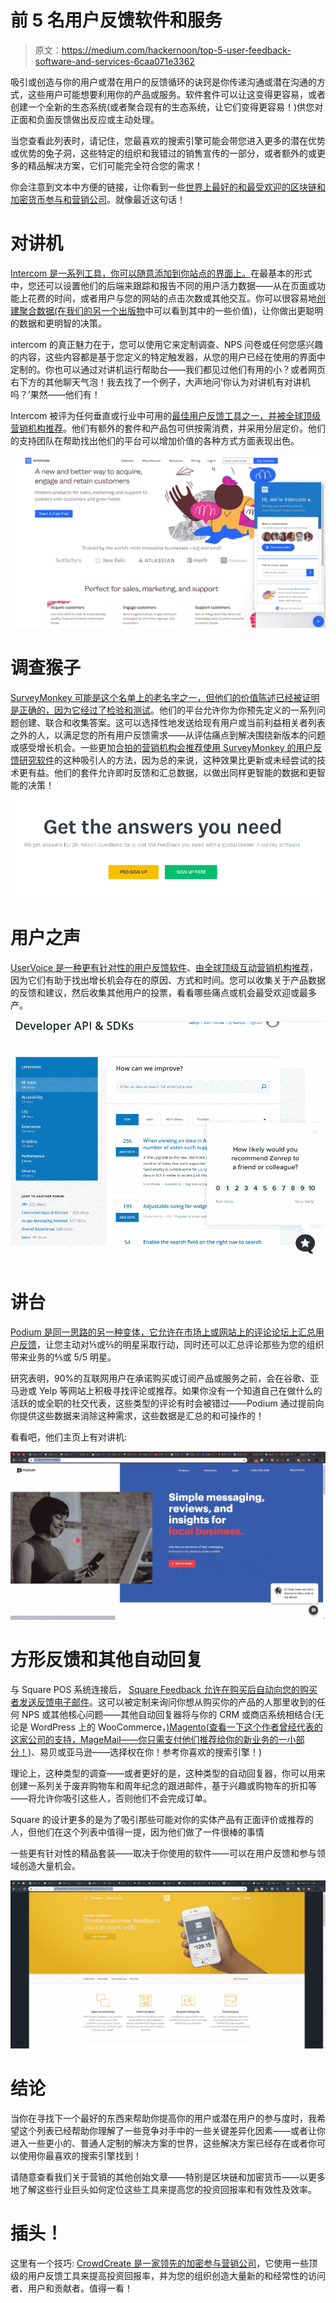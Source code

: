 # 前 5 名用户反馈软件和服务

> 原文：<https://medium.com/hackernoon/top-5-user-feedback-software-and-services-6caa071e3362>

吸引或创造与你的用户或潜在用户的反馈循环的诀窍是你传递沟通或潜在沟通的方式，这些用户可能想要利用你的产品或服务。软件套件可以让这变得更容易，或者创建一个全新的生态系统(或者聚合现有的生态系统，让它们变得更容易！)供您对正面和负面反馈做出反应或主动处理。

当您查看此列表时，请记住，您最喜欢的搜索引擎可能会带您进入更多的潜在优势或优势的兔子洞，这些特定的组织和我错过的销售宣传的一部分，或者额外的或更多的精品解决方案，它们可能完全符合您的需求！

你会注意到文本中方便的链接，让你看到一些[世界上最好的和最受欢迎的区块链和加密货币参与和营销公司](https://crowdcreate.us/engagement-marketing)。就像最近这句话！

# 对讲机

[Intercom 是一系列工具，你可以随意添加到你站点的界面上。](https://www.intercom.com/)在最基本的形式中，您还可以设置他们的后端来跟踪和报告不同的用户活力数据——从在页面或功能上花费的时间，或者用户与您的网站的点击次数或其他交互。你可以很容易地[创建聚合数据(在我们的另一个出版物](/@jarettrsdunn/8-methods-or-comments-for-on-getting-user-experience-and-feedback-how-the-best-crowdfunding-f99c1eb2a960)中可以看到其中的一些价值)，让你做出更聪明的数据和更明智的决策。

intercom 的真正魅力在于，您可以使用它来定制调查、NPS 问卷或任何您感兴趣的内容，这些内容都是基于您定义的特定触发器，从您的用户已经在使用的界面中定制的。你也可以通过对讲机运行帮助台——我们都见过他们有用的小？或者网页右下方的其他聊天气泡！我去找了一个例子，大声地问‘你认为对讲机有对讲机吗？’果然——他们有！

Intercom 被评为任何垂直或行业中可用的[最佳用户反馈工具之一，并被全球顶级营销机构推荐](https://crowdcreate.us/)。他们有额外的套件和产品包可供按需消费，并采用分层定价。他们的支持团队在帮助找出他们的平台可以增加价值的各种方式方面表现出色。

![](img/7d48a6a608a1da850ca4a541d24f4074.png)

# 调查猴子

[SurveyMonkey 可能是这个名单上的老名字之一，但他们的价值陈述已经被证明是正确的，因为它经过了检验和测试](https://www.surveymonkey.com/)。他们的平台允许你为你预先定义的一系列问题创建、联合和收集答案。这可以选择性地发送给现有用户或当前利益相关者列表之外的人，以满足您的所有用户反馈需求——从评估痛点到解决围绕新版本的问题或感受增长机会。一些更加[合拍的营销机构会推荐使用 SurveyMonkey 的用户反馈研究软件](https://crowdcreate.us/)的这种吸引人的方法，因为总的来说，这种效果比更新或未经尝试的技术更有益。他们的套件允许即时反馈和汇总数据，以做出同样更智能的数据和更智能的决策！

![](img/3b454caf6f55039436efe9fe041ec819.png)

# 用户之声

[UserVoice 是一种更有针对性的用户反馈软件](https://www.uservoice.com/)、[由全球顶级互动营销机构推荐](https://crowdcreate.us/)，因为它们有助于找出增长机会存在的原因、方式和时间。您可以收集关于产品数据的反馈和建议，然后收集其他用户的投票，看看哪些痛点或机会最受欢迎或最多产。

![](img/4ca3d6087de38751b98b695ac0a77d62.png)

# 讲台

[Podium 是同一思路的另一种变体，它允许在市场上或网站上的评论论坛上汇总用户反馈](https://www.podium.com/)，让您主动对⅕或⅖的明星采取行动，同时还可以汇总评论那些为您的组织带来业务的⅘或 5/5 明星。

研究表明，90%的互联网用户在承诺购买或订阅产品或服务之前，会在谷歌、亚马逊或 Yelp 等网站上积极寻找评论或推荐。如果你没有一个知道自己在做什么的活跃的或全职的社交代表，这些类型的评论有时会被错过——Podium 通过提前向你提供这些数据来消除这种需求，这些数据是汇总的和可操作的！

看看吧，他们主页上有对讲机:

![](img/db909bf46a12ee9e7d37210c0f38a5bc.png)

# 方形反馈和其他自动回复

与 Square POS 系统连接后， [Square Feedback 允许在购买后自动向您的购买者发送反馈电子邮件](https://squareup.com/ca/customer-engagement/feedback)。这可以被定制来询问你想从购买你的产品的人那里收到的任何 NPS 或其他核心问题——其他自动回复器将与你的 CRM 或商店系统相结合(无论是 WordPress 上的 WooCommerce，[)Magento(查看一下这个作者曾经代表的这家公司的支持，MageMail——你只需支付他们推荐给你的新业务的一小部分！)](https://magemail.co/)、易贝或亚马逊——选择权在你！参考你喜欢的搜索引擎！)

理论上，这种类型的调查——或者更好的是，这种类型的自动回复器，你可以用来创建一系列关于废弃购物车和周年纪念的跟进邮件，基于兴趣或购物车的折扣等——将允许你吸引这些人，否则他们不会完成订单。

Square 的设计更多的是为了吸引那些可能对你的实体产品有正面评价或推荐的人，但他们在这个列表中值得一提，因为他们做了一件很棒的事情

一些更有针对性的精品套装——取决于你使用的软件——可以在用户反馈和参与领域创造大量机会。

![](img/1a66a086655c37320c15917ea6e2665d.png)

# 结论

当你在寻找下一个最好的东西来帮助你提高你的用户或潜在用户的参与度时，我希望这个列表已经帮助你理解了一些竞争对手中的一些关键差异化因素——或者让你进入一些更小的、普通人定制的解决方案的世界，这些解决方案已经存在或者你可以使用你最喜欢的搜索引擎找到！

请随意查看我们关于营销的其他创始文章——特别是区块链和加密货币——以更多地了解这些行业巨头如何定位这些工具来提高您的投资回报率和有效性及效率。

# 插头！

这里有一个技巧: [CrowdCreate 是一家领先的加密参与营销公司](https://crowdcreate.us)，它使用一些顶级的用户反馈工具来提高投资回报率，并为您的组织创造大量新的和经常性的访问者、用户和贡献者。值得一看！